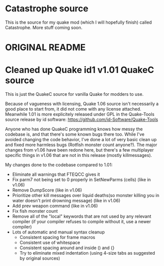 # Catastrophe source

This is the source for my quake mod (which I will hopefully finish) called Catastrophe. More stuff coming soon.

# ORIGINAL README

# Cleaned up Quake id1 v1.01 QuakeC source

This is just the QuakeC source for vanilla Quake for modders to use.

Because of vagueness with licensing, Quake 1.06 source isn't necessarily a good place to start from, it did not come with any license attached. Meanwhile 1.01 is more explicitely released under GPL in the Quake-Tools source release by id software: <https://github.com/id-Software/Quake-Tools>

Anyone who has done QuakeC programming knows how messy the codebase is, and that there's some known bugs there too. While I've avoided changing the code behavior, I've done a lot of very basic clean up and fixed more harmless bugs (Rotfish monster count anyone?). The major changes from v1.06 have been redone here, but there's a few multiplayer specific things in v1.06 that are not in this release (mostly killmessages).

My changes done to the codebase compared to 1.01:

- Eliminate all warnings that FTEQCC gives it
- Fix parm7 not being set to 0 properly in SetNewParms (cells) (like in v1.06)
- Remove DumpScore (like in v1.06)
- Prioritize other kill messages over liquid deaths(so monster killing you in water doesn't print drowning message) (like in v1.06)
- Add prev weapon command (like in v1.06)
- Fix fish monster count
- Remove all of the "local" keywords that are not used by any relevant compiler (if your compiler refuses to compile without it, use a newer compiler)
- Lots of automatic and manual syntax cleanup
  - Consistent spacing for frame macros
  - Consistent use of whitespace
  - Consistent spacing around and inside () and {}
  - Try to eliminate mixed indentation (using 4-size tabs as suggested by original sources)
